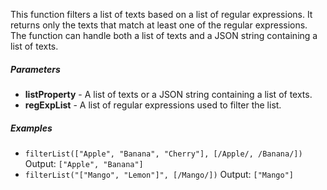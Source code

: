 This function filters a list of texts based on a list of regular expressions. It returns only the texts that match at least one of the regular expressions. The function can handle both a list of texts and a JSON string containing a list of texts.

##### Parameters
* **listProperty** - A list of texts or a JSON string containing a list of texts.
* **regExpList** - A list of regular expressions used to filter the list.

##### Examples
* `filterList(["Apple", "Banana", "Cherry"], [/Apple/, /Banana/])` Output: `["Apple", "Banana"]`
* `filterList("["Mango", "Lemon"]", [/Mango/])` Output: `["Mango"]`
